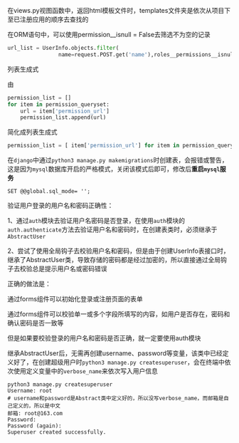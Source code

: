 在views.py视图函数中，返回html模板文件时，templates文件夹是依次从项目下至已注册应用的顺序去查找的



在ORM语句中，可以使用permission__isnull = False去筛选不为空的记录

```python
url_list = UserInfo.objects.filter(
                name=request.POST.get('name'),roles__permissions__isnull=False).values_list('roles__permissions__url').distinct()
```



列表生成式

由

```python
permission_list = []
for item in permission_queryset:
	url = item['permission_url']
	permission_list.append(url)
```

简化成列表生成式

```python
permission_list = [ item['permission_url'] for item in permission_queryset]
```



在`django`中通过`python3 manage.py makemigrations`时创建表，会报错或警告，这是因为`mysql`数据库开启的严格模式，关闭该模式后即可，修改后**重启`mysql`服务**	

```
SET @@global.sql_mode= '';
```



验证用户登录的用户名和密码正确性：

1、通过`auth`模块去验证用户名密码是否登录，在使用`auth`模块的`auth.authenticate`方法去验证用户名和密码时，在创建表类时，必须继承于`AbstractUser`

2、尝试了使用全局钩子去校验用户名和密码，但是由于创建UserInfo表接口时，继承了AbstractUser类，导致存储的密码都是经过加密的，所以直接通过全局钩子去校验总是提示用户名或密码错误

正确的做法是：

通过forms组件可以初始化登录或注册页面的表单

通过forms组件可以校验单一或多个字段所填写的内容，如用户是否存在，密码和确认密码是否一致等

但是如果要校验登录的用户名和密码是否正确，就一定要使用auth模块



继承AbstractUser后，无需再创建username、password等变量，该类中已经定义好了，在创建超级用户时`python3 manage.py createsuperuser`，会在终端中依次使用定义变量中的`verbose_name`来依次写入用户信息

```shell
python3 manage.py createsuperuser
Username: root
# username和password是Abstract类中定义好的，所以没写verbose_name，而邮箱是自己定义的，所以是中文
邮箱: root@163.com
Password: 
Password (again): 
Superuser created successfully.
```

